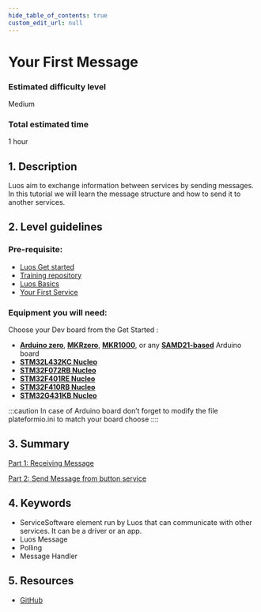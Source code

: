 ```yaml
---
hide_table_of_contents: true
custom_edit_url: null
---
```


# Your First Message

### Estimated difficulty level

Medium

### Total estimated time

1 hour

## 1. Description

Luos aim to exchange information between services by sending messages. In this tutorial we will learn the message structure and how to send it to another services.

## 2. Level guidelines

### Pre-requisite:

- [Luos Get started](/get-started/get-started)
- [Training repository](https://github.com/Luos-io/Training)
- [Luos Basics](/docs/luos-technology/basics/basics)
- [Your First Service](/tutorials/your-first-service/your-first-service)

### Equipment you will need:

Choose your Dev board from the Get Started :

- **[Arduino zero](https://www.arduino.cc/en/Main/ArduinoBoardZero&)**, **[MKRzero](https://store.arduino.cc/products/arduino-mkr-zero-i2s-bus-sd-for-sound-music-digital-audio-data)**, **[MKR1000](https://store.arduino.cc/collections/boards/products/arduino-mkr1000-wifi)**, or any **[SAMD21-based](https://en.wikipedia.org/wiki/List_of_Arduino_boards_and_compatible_systems)** Arduino board
- **[STM32L432KC Nucleo](https://www.st.com/en/evaluation-tools/nucleo-l432kc.html)**
- **[STM32F072RB Nucleo](https://www.st.com/en/evaluation-tools/nucleo-f072rb.html)**
- **[STM32F401RE Nucleo](https://www.st.com/en/evaluation-tools/nucleo-f401re.html)**
- **[STM32F410RB Nucleo](https://www.st.com/en/evaluation-tools/nucleo-f410rb.html)**
- **[STM32G431KB Nucleo](https://www.st.com/en/evaluation-tools/nucleo-g431kb.html)**

:::caution
In case of Arduino board don’t forget to modify the file plateformio.ini to match your board choose
::::

## 3. Summary

[Part 1: Receiving Message](/your-first-message/receiving-message)

[Part 2: Send Message from button service](/your-first-message/sned-message)

## 4. Keywords

- <span className="cust_tooltip">Service<span className="cust_tooltiptext">Software element run by Luos that can communicate with other services. It can be a driver or an app.</span></span>
- Luos Message
- Polling
- Message Handler

## 5. Resources

- [GitHub](https://github.com/Luos-io/)
